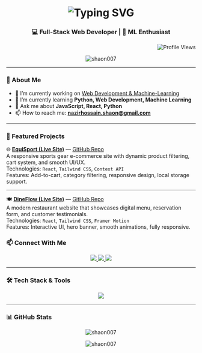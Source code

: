 <!-- Typing Animation -->
<!-- Typing Animation for Name Only -->
<h1 align="center">
  <img src="https://readme-typing-svg.herokuapp.com/?font=Fira+Code&weight=500&size=32&pause=1000&center=true&vCenter=true&multiline=true&width=700&height=80&lines=Hi+%F0%9F%91%8B%2C+I'm+Md+Nazir+Hossain" alt="Typing SVG" />
</h1>

<!-- Static Position Line -->
<h3 align="center">💻 Full-Stack Web Developer | 🤖 ML Enthusiast</h3>


<!-- Profile View Counter -->
<p align="right">
  <img src="https://komarev.com/ghpvc/?username=Shaon007&label=Profile+Views&color=blueviolet&style=flat-square" alt="Profile Views" />
</p>

<!-- Profile GIF -->
<p align="center">
  <img src="https://i.pinimg.com/originals/df/15/2b/df152b83c5319606e166c3f936943f12.gif" alt="shaon007" />
</p>

---

### 🧠 About Me

- 🔭 I’m currently working on [Web Development & Machine-Learning](https://github.com/Shaon007/openCV)
- 🌱 I’m currently learning **Python, Web Development, Machine Learning**
- 💬 Ask me about **JavaScript, React, Python**
- 📫 How to reach me: **nazirhossain.shaon@gmail.com**

---

### 💼 Featured Projects


🌐 **[EquiSport (Live Site)](https://equi-sports-e0b09.web.app/)** — [GitHub Repo](https://github.com/Shaon007/equiSports)  
A responsive sports gear e-commerce site with dynamic product filtering, cart system, and smooth UI/UX.  
Technologies: `React`, `Tailwind CSS`, `Context API`  
Features: Add-to-cart, category filtering, responsive design, local storage support.

---

🍽️ **[DineFlow (Live Site)](https://dine-flow-2abf7.web.app/)** — [GitHub Repo](https://github.com/Shaon007/Dine-Flow-Client)  
A modern restaurant website that showcases digital menu, reservation form, and customer testimonials.  
Technologies: `React`, `Tailwind CSS`, `Framer Motion`  
Features: Interactive UI, hero banner, smooth animations, fully responsive.


### 📫 Connect With Me

<p align="center">
  <a href="www.linkedin.com/in/nazirhossain007" target="_blank">
    <img src="https://img.shields.io/badge/LinkedIn-0A66C2?style=for-the-badge&logo=linkedin&logoColor=white"/>
  </a>
  <a href="https://www.facebook.com/share/16MuKeKRMo/ " target="_blank">
    <img src="https://img.shields.io/badge/Facebook-1877F2?style=for-the-badge&logo=facebook&logoColor=white"/>
  </a>
  <a href="https://www.instagram.com/hossain.shaon007?igsh=MXdlbnVpZ3c4cmY3NQ==" target="_blank">
    <img src="https://img.shields.io/badge/Instagram-E4405F?style=for-the-badge&logo=instagram&logoColor=white"/>
  </a>
</p>

---

### 🛠️ Tech Stack & Tools

<div align="center">
  <img src="https://skillicons.dev/icons?i=js,react,nodejs,express,python,opencv,mongodb,mysql,java,c,cpp,html,css,tailwind,git,github,figma,matlab,vscode,arduino" />
</div>

---

### 📊 GitHub Stats

<p align="center">
  <img src="https://github-readme-stats.vercel.app/api?username=Shaon007&show_icons=true&locale=en" alt="shaon007" />
</p>

<p align="center">
  <img src="https://github-readme-streak-stats.herokuapp.com/?user=Shaon007" alt="shaon007" />
</p>
